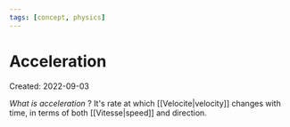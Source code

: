 ```yaml
---
tags: [concept, physics] 
---
```

# Acceleration
Created: 2022-09-03

*What is acceleration*
?
It's rate at which [[Velocite|velocity]] changes with time, in terms of both [[Vitesse|speed]] and direction.
<!--SR:!2022-09-07,4,270-->

